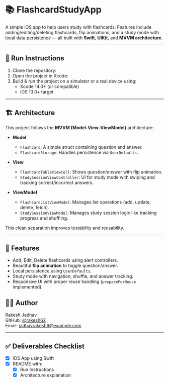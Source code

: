 
# 📚 FlashcardStudyApp

A simple iOS app to help users study with flashcards. Features include adding/editing/deleting flashcards, flip animations, and a study mode with local data persistence — all built with **Swift**, **UIKit**, and **MVVM architecture**.

---

## 🚀 Run Instructions

1. Clone the repository:
2. Open the project in Xcode:
3. Build & run the project on a simulator or a real device using:
   - Xcode 14.0+ (or compatible)
   - iOS 13.0+ target

---

## 🏗️ Architecture

This project follows the **MVVM (Model-View-ViewModel)** architecture:

- **Model**
  - `Flashcard`: A simple struct containing question and answer.
  - `FlashcardStorage`: Handles persistence via `UserDefaults`.

- **View**
  - `FlashcardTableViewCell`: Shows question/answer with flip animation.
  - `StudySessionViewController`: UI for study mode with swiping and tracking correct/incorrect answers.

- **ViewModel**
  - `FlashcardListViewModel`: Manages list operations (add, update, delete, fetch).
  - `StudySessionViewModel`: Manages study session logic like tracking progress and shuffling.

This clean separation improves testability and reusability.

---

## 🎯 Features

- Add, Edit, Delete flashcards using alert controllers.
- Beautiful **flip animation** to toggle question/answer.
- Local persistence using `UserDefaults`.
- Study mode with navigation, shuffle, and answer tracking.
- Responsive UI with proper reuse handling (`prepareForReuse` implemented).

## 👨‍💻 Author

Rakesh Jadhav  
GitHub: [@rakesh62](https://github.com/rakesh62)  
Email: jadhavrakesh6@example.com

---

## ✅ Deliverables Checklist

- [x] iOS App using Swift
- [x] README with:
  - [x] Run Instructions  
  - [x] Architecture explanation  
